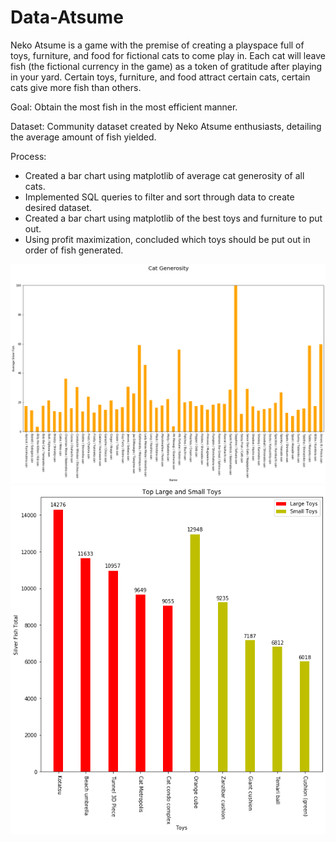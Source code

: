 # Data-Atsume
Neko Atsume is a game with the premise of creating a playspace full of toys, furniture, and food for fictional cats to come play in. Each cat will leave fish (the fictional currency in the game) as a token of gratitude after playing in your yard. Certain toys, furniture, and food attract certain cats, certain cats give more fish than others.
  
Goal: Obtain the most fish in the most efficient manner.
  
Dataset: Community dataset created by Neko Atsume enthusiasts, detailing the average amount of fish yielded.
 
Process:
- Created a bar chart using matplotlib of average cat generosity of all cats.
- Implemented SQL queries to filter and sort through data to create desired dataset.
- Created a bar chart using matplotlib of the best toys and furniture to put out.
- Using profit maximization, concluded which toys should be put out in order of fish generated.

![](catgenerosity.png)
![](toplargesmall.png)
